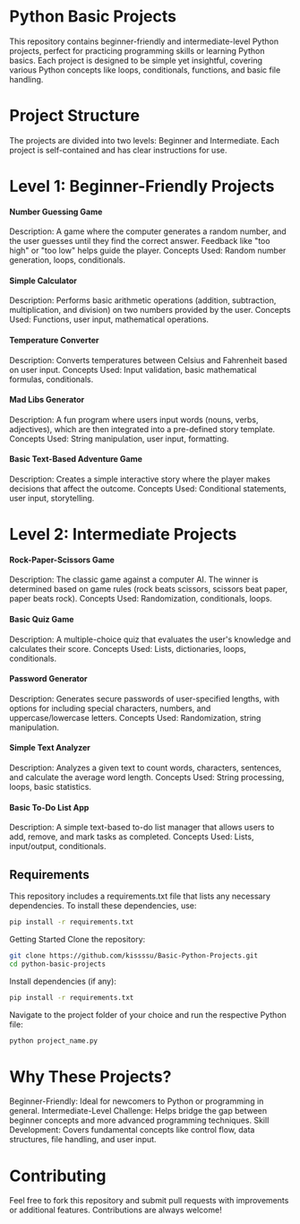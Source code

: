 # Python Basic Projects
This repository contains beginner-friendly and intermediate-level Python projects, perfect for practicing programming skills or learning Python basics. Each project is designed to be simple yet insightful, covering various Python concepts like loops, conditionals, functions, and basic file handling.


# Project Structure
The projects are divided into two levels: Beginner and Intermediate. Each project is self-contained and has clear instructions for use.


# Level 1: Beginner-Friendly Projects

#### Number Guessing Game
Description: A game where the computer generates a random number, and the user guesses until they find the correct answer. Feedback like "too high" or "too low" helps guide the player.
Concepts Used: Random number generation, loops, conditionals.

#### Simple Calculator
Description: Performs basic arithmetic operations (addition, subtraction, multiplication, and division) on two numbers provided by the user.
Concepts Used: Functions, user input, mathematical operations.

#### Temperature Converter
Description: Converts temperatures between Celsius and Fahrenheit based on user input.
Concepts Used: Input validation, basic mathematical formulas, conditionals.

#### Mad Libs Generator
Description: A fun program where users input words (nouns, verbs, adjectives), which are then integrated into a pre-defined story template.
Concepts Used: String manipulation, user input, formatting.

#### Basic Text-Based Adventure Game
Description: Creates a simple interactive story where the player makes decisions that affect the outcome.
Concepts Used: Conditional statements, user input, storytelling.


# Level 2: Intermediate Projects

#### Rock-Paper-Scissors Game
Description: The classic game against a computer AI. The winner is determined based on game rules (rock beats scissors, scissors beat paper, paper beats rock).
Concepts Used: Randomization, conditionals, loops.

#### Basic Quiz Game
Description: A multiple-choice quiz that evaluates the user's knowledge and calculates their score.
Concepts Used: Lists, dictionaries, loops, conditionals.

#### Password Generator
Description: Generates secure passwords of user-specified lengths, with options for including special characters, numbers, and uppercase/lowercase letters.
Concepts Used: Randomization, string manipulation.

#### Simple Text Analyzer
Description: Analyzes a given text to count words, characters, sentences, and calculate the average word length.
Concepts Used: String processing, loops, basic statistics.

#### Basic To-Do List App
Description: A simple text-based to-do list manager that allows users to add, remove, and mark tasks as completed.
Concepts Used: Lists, input/output, conditionals.


## Requirements
This repository includes a requirements.txt file that lists any necessary dependencies. To install these dependencies, use:

```bash
pip install -r requirements.txt
```

Getting Started
Clone the repository:
```bash
git clone https://github.com/kissssu/Basic-Python-Projects.git
cd python-basic-projects  
```

Install dependencies (if any):
```bash
pip install -r requirements.txt  
```

Navigate to the project folder of your choice and run the respective Python file:
```bash
python project_name.py  
```

# Why These Projects?

Beginner-Friendly: Ideal for newcomers to Python or programming in general.
Intermediate-Level Challenge: Helps bridge the gap between beginner concepts and more advanced programming techniques.
Skill Development: Covers fundamental concepts like control flow, data structures, file handling, and user input.


# Contributing
Feel free to fork this repository and submit pull requests with improvements or additional features. Contributions are always welcome!
